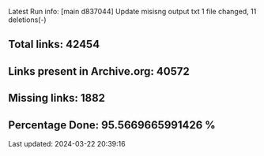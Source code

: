 Latest Run info: 
[main d837044] Update misisng output txt
 1 file changed, 11 deletions(-)

## Total links: 42454

## Links present in Archive.org: 40572

## Missing links: 1882

## Percentage Done: 95.5669665991426 %


Last updated: 2024-03-22 20:39:16
